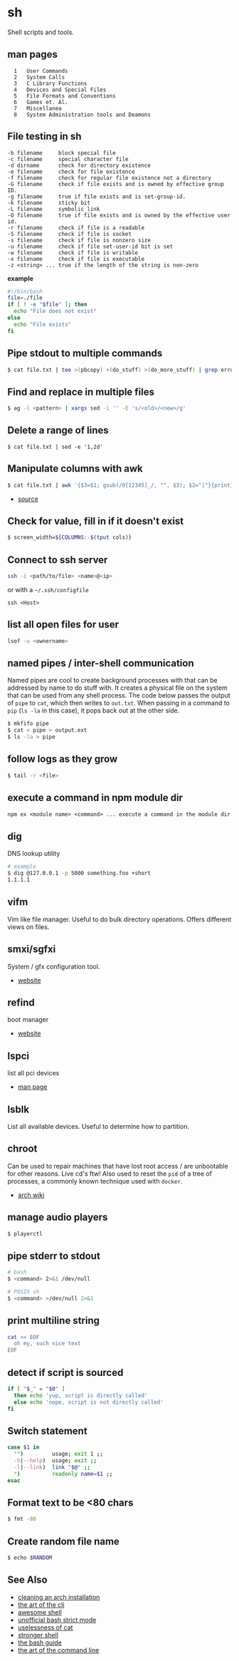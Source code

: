 # sh
Shell scripts and tools.

## man pages
```
  1   User Commands
  2   System Calls
  3   C Library Functions
  4   Devices and Special Files
  5   File Formats and Conventions
  6   Games et. Al.
  7   Miscellanea
  8   System Administration tools and Deamons
```

## File testing in sh
```
-b filename     block special file
-c filename     special character file
-d dirname      check for directory existence
-e filename     check for file existence
-f filename     check for regular file existence not a directory
-G filename     check if file exists and is owned by effective group ID.
-g filename     true if file exists and is set-group-id.
-k filename     sticky bit
-L filename     symbolic link
-O filename     true if file exists and is owned by the effective user id.
-r filename     check if file is a readable
-S filename     check if file is socket
-s filename     check if file is nonzero size
-u filename     check if file set-user-id bit is set
-w filename     check if file is writable
-x filename     check if file is executable
-z <string> ... true if the length of the string is non-zero
```

__example__
```sh
#!/bin/bash
file=./file
if [ ! -e "$file" ]; then
  echo "File does not exist"
else
  echo "File exists"
fi
```

## Pipe stdout to multiple commands
```sh
$ cat file.txt | tee >(pbcopy) >(do_stuff) >(do_more_stuff) | grep errors
```

## Find and replace in multiple files
```sh
$ ag -l <pattern> | xargs sed -i '' -E 's/<old>/<new>/g'
```

## Delete a range of lines
```
$ cat file.txt | sed -e '1,2d'
```

## Manipulate columns with awk
```sh
$ cat file.txt | awk '{$3=$1; gsub(/0[12345]_/, "", $3); $2="|"}{print}'
```
- [source](https://gist.github.com/yoshuawuyts/e964b7bda440d893979e)

## Check for value, fill in if it doesn't exist
```sh
$ screen_width=${COLUMNS:-$(tput cols)}
```

## Connect to ssh server
```sh
ssh -i <path/to/file> <name>@<ip>
```
or with a `~/.ssh/configfile`
```
ssh <Host>
```

## list all open files for user
```sh
lsof -u <ownername>
```

## named pipes / inter-shell communication
Named pipes are cool to create background processes with that can be addressed
by name to do stuff with. It creates a physical file on the system that can be
used from any shell process. The code below passes the output of `pipe` to
`cat`, which then writes to `out.txt`. When passing in a command to `pip`
(`ls -la` in this case), it pops back out at the other side.
```sh
$ mkfifo pipe
$ cat < pipe > output.ext
$ ls -la > pipe
```

## follow logs as they grow
```sh
$ tail -r <file>
```

## execute a command in npm module dir
```txt
npm ex <module name> <command> ... execute a command in the module dir
```

## dig
DNS lookup utility
```sh
# example
$ dig @127.0.0.1 -p 5000 something.foo +short
1.1.1.1
```

## vifm
Vim like file manager. Useful to do bulk directory operations. Offers different
views on files.

## smxi/sgfxi
System / gfx configuration tool.

- [website](http://smxi.org/)

## refind
boot manager

- [website](http://www.rodsbooks.com/refind/)

## lspci
list all pci devices

- [man page](http://man.cx/lspci)

## lsblk
List all available devices. Useful to determine how to partition.

## chroot
Can be used to repair machines that have lost root access / are unbootable for
other reasons. Live cd's ftw! Also used to reset the `pid` of a tree of
processes, a commonly known technique used with `docker`.

- [arch wiki](https://wiki.archlinux.org/index.php/Change_root)

## manage audio players
```sh
$ playerctl
```

## pipe stderr to stdout
```sh
# bash
$ <command> 2>&1 /dev/null

# POSIX sh
$ <command> >/dev/null 2>&1
```

## print multiline string
```sh
cat << EOF
  oh my, such nice text
EOF
```

## detect if script is sourced
```sh
if [ "$_" = "$0" ]
  then echo 'yup, script is directly called'
  else echo 'nope, script is not directly called'
fi
```

## Switch statement
```sh
case $1 in
  "")         usage; exit 1 ;;
  -h|--help)  usage; exit ;;
  -l|--link)  link "$@" ;;
  *)          readonly name=$1 ;;
esac
```

## Format text to be &lt;80 chars
```sh
$ fmt -80
```

## Create random file name
```sh
$ echo $RANDOM
```

## See Also
- [cleaning an arch installation](http://blog.andreascarpino.it/cleaning-an-arch-linux-installation/)
- [the art of the cli](https://github.com/jlevy/the-art-of-command-line)
- [awesome shell](https://github.com/alebcay/awesome-shell)
- [unofficial bash strict mode](http://redsymbol.net/articles/unofficial-bash-strict-mode/)
- [uselessness of cat](http://www.smallo.ruhr.de/award.html)
- [stronger shell](http://m.odul.us/blog/2015/8/12/stronger-shell)
- [the bash guide](http://guide.bash.academy/)
- [the art of the command line](https://github.com/jlevy/the-art-of-command-line)
